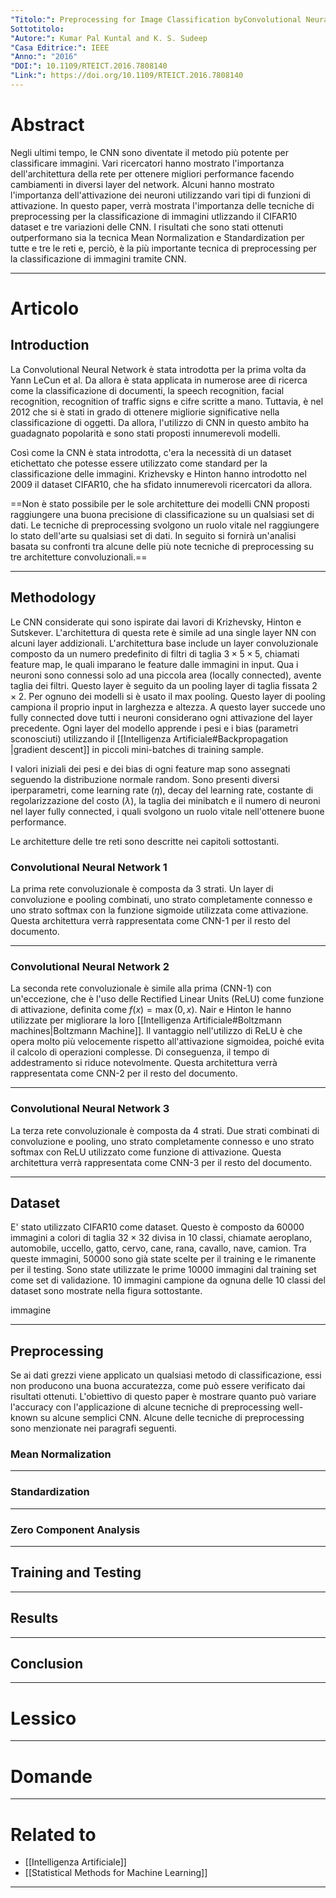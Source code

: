 ```yaml
---
"Titolo:": Preprocessing for Image Classification byConvolutional Neural Networks
Sottotitolo: 
"Autore:": Kumar Pal Kuntal and K. S. Sudeep
"Casa Editrice:": IEEE
"Anno:": "2016"
"DOI:": 10.1109/RTEICT.2016.7808140
"Link:": https://doi.org/10.1109/RTEICT.2016.7808140
---
```

# Abstract
Negli ultimi tempo, le CNN sono diventate il metodo più potente per classificare immagini. Vari ricercatori hanno mostrato l'importanza dell'architettura della rete per ottenere migliori performance facendo cambiamenti in diversi layer del network. Alcuni hanno mostrato l'importanza dell'attivazione dei neuroni utilizzando vari tipi di funzioni di attivazione. In questo paper, verrà mostrata l'importanza delle tecniche di preprocessing per la classificazione di immagini utlizzando il CIFAR10 dataset e tre variazioni delle CNN. I risultati che sono stati ottenuti outperformano sia la tecnica Mean Normalization e Standardization per tutte e tre le reti e, perciò, è la più importante tecnica di preprocessing per la classificazione di immagini tramite CNN.

----------------------------------------------------------------

# Articolo
## Introduction
La Convolutional Neural Network è stata introdotta per la prima volta da Yann LeCun et al. Da allora è stata applicata in numerose aree di ricerca come la classificazione di documenti, la speech recognition, facial recognition, recognition of traffic signs e cifre scritte a mano. Tuttavia, è nel $2012$ che si è stati in grado di ottenere migliorie significative nella classificazione di oggetti. Da allora, l'utilizzo di CNN in questo ambito ha guadagnato popolarità e sono stati proposti innumerevoli modelli.

Così come la CNN è stata introdotta, c'era la necessità di un dataset etichettato che potesse essere utilizzato come standard per la classificazione delle immagini. Krizhevsky e Hinton hanno introdotto nel $2009$ il dataset CIFAR$10$, che ha sfidato innumerevoli ricercatori da allora.

==Non è stato possibile per le sole architetture dei modelli CNN proposti raggiungere una buona precisione di classificazione su un qualsiasi set di dati. Le tecniche di preprocessing svolgono un ruolo vitale nel raggiungere lo stato dell'arte su qualsiasi set di dati. In seguito si fornirà un'analisi basata su confronti tra alcune delle più note tecniche di preprocessing su tre architetture convoluzionali.==

----------------------------------------------------------------

## Methodology
Le CNN considerate qui sono ispirate dai lavori di Krizhevsky, Hinton e Sutskever. L'architettura di questa rete è simile ad una single layer NN con alcuni layer addizionali. L'architettura base include un layer convoluzionale composto da un numero predefinito di filtri di taglia $3 \times 5 \times 5$, chiamati feature map, le quali imparano le feature dalle immagini in input. Qua i neuroni sono connessi solo ad una piccola area (locally connected), avente taglia dei filtri. Questo layer è seguito da un pooling layer di taglia fissata $2 \times 2$. Per ognuno dei modelli si è usato il max pooling. Questo layer di pooling campiona il proprio input in larghezza e altezza. A questo layer succede uno fully connected dove tutti i neuroni considerano ogni attivazione del layer precedente. Ogni layer del modello apprende i pesi e i bias (parametri sconosciuti) utilizzando il [[Intelligenza Artificiale#Backpropagation |gradient descent]] in piccoli mini-batches di training sample.

I valori iniziali dei pesi e dei bias di ogni feature map sono assegnati seguendo la distribuzione normale random. Sono presenti diversi iperparametri, come learning rate ($\eta$), decay del learning rate, costante di regolarizzazione del costo ($\lambda$), la taglia dei minibatch e il numero di neuroni nel layer fully connected, i quali svolgono un ruolo vitale nell'ottenere buone performance.

Le architetture delle tre reti sono descritte nei capitoli sottostanti.

### Convolutional Neural Network $1$
La prima rete convoluzionale è composta da $3$ strati. Un layer di convoluzione e pooling combinati, uno strato completamente connesso e uno strato softmax con la funzione sigmoide utilizzata come attivazione. Questa architettura verrà rappresentata come CNN-$1$ per il resto del documento.

----------------------------------------------------------------

### Convolutional Neural Network $2$
La seconda rete convoluzionale è simile alla prima (CNN-$1$) con un'eccezione, che è l'uso delle Rectified Linear Units (ReLU) come funzione di attivazione, definita come $f(x) = \max(0, x)$. Nair e Hinton le hanno utilizzate per migliorare la loro [[Intelligenza Artificiale#Boltzmann machines|Boltzmann Machine]]. Il vantaggio nell'utilizzo di ReLU è che opera molto più velocemente rispetto all'attivazione sigmoidea, poiché evita il calcolo di operazioni complesse. Di conseguenza, il tempo di addestramento si riduce notevolmente. Questa architettura verrà rappresentata come CNN-$2$ per il resto del documento.

----------------------------------------------------------------

### Convolutional Neural Network $3$
La terza rete convoluzionale è composta da $4$ strati. Due strati combinati di convoluzione e pooling, uno strato completamente connesso e uno strato softmax con ReLU utilizzato come funzione di attivazione. Questa architettura verrà rappresentata come CNN-$3$ per il resto del documento.

----------------------------------------------------------------

## Dataset
E' stato utilizzato CIFAR$10$ come dataset. Questo è composto da $60000$ immagini a colori di taglia $32 \times 32$ divisa in $10$ classi, chiamate aeroplano, automobile, uccello, gatto, cervo, cane, rana, cavallo, nave, camion. Tra queste immagini, $50000$ sono già state scelte per il training e le rimanente per il testing. 
Sono state utilizzate le prime $10000$ immagini dal training set come set di validazione. $10$ immagini campione da ognuna delle $10$ classi del dataset sono mostrate nella figura sottostante.

immagine

----------------------------------------------------------------

## Preprocessing
Se ai dati grezzi viene applicato un qualsiasi metodo di classificazione, essi non producono una buona accuratezza, come può essere verificato dai risultati ottenuti. L'obiettivo di questo paper è mostrare quanto può variare l'accuracy con l'applicazione di alcune tecniche di preprocessing well-known su alcune semplici CNN. Alcune delle tecniche di preprocessing sono menzionate nei paragrafi seguenti.

### Mean Normalization


----------------------------------------------------------------

### Standardization


----------------------------------------------------------------

### Zero Component Analysis


----------------------------------------------------------------

## Training and Testing


----------------------------------------------------------------

## Results


----------------------------------------------------------------

## Conclusion


----------------------------------------------------------------

# Lessico


----------------------------------------------------------------

# Domande


----------------------------------------------------------------

# Related to
- [[Intelligenza Artificiale]]
- [[Statistical Methods for Machine Learning]]

----------------------------------------------------------------